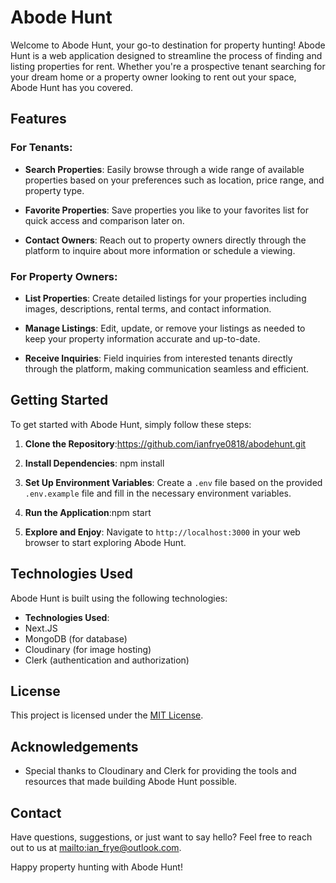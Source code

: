 # Abode Hunt

Welcome to Abode Hunt, your go-to destination for property hunting! Abode Hunt is a web application
designed to streamline the process of finding and listing properties for rent. Whether you're a
prospective tenant searching for your dream home or a property owner looking to rent out your space,
Abode Hunt has you covered.

## Features

### For Tenants:

- **Search Properties**: Easily browse through a wide range of available properties based on your
  preferences such as location, price range, and property type.
- **Favorite Properties**: Save properties you like to your favorites list for quick access and
  comparison later on.

- **Contact Owners**: Reach out to property owners directly through the platform to inquire about
  more information or schedule a viewing.

### For Property Owners:

- **List Properties**: Create detailed listings for your properties including images, descriptions,
  rental terms, and contact information.

- **Manage Listings**: Edit, update, or remove your listings as needed to keep your property
  information accurate and up-to-date.

- **Receive Inquiries**: Field inquiries from interested tenants directly through the platform,
  making communication seamless and efficient.

## Getting Started

To get started with Abode Hunt, simply follow these steps:

1. **Clone the Repository**:https://github.com/ianfrye0818/abodehunt.git
2. **Install Dependencies**: npm install
3. **Set Up Environment Variables**: Create a `.env` file based on the provided `.env.example` file
   and fill in the necessary environment variables.

4. **Run the Application**:npm start

5. **Explore and Enjoy**: Navigate to `http://localhost:3000` in your web browser to start exploring
   Abode Hunt.

## Technologies Used

Abode Hunt is built using the following technologies:

- **Technologies Used**:
- Next.JS
- MongoDB (for database)
- Cloudinary (for image hosting)
- Clerk (authentication and authorization)

## License

This project is licensed under the [MIT License](LICENSE).

## Acknowledgements

- Special thanks to Cloudinary and Clerk for providing the tools and resources that made building
  Abode Hunt possible.

## Contact

Have questions, suggestions, or just want to say hello? Feel free to reach out to us at
[mailto:ian_frye@outlook.com](ian_frye@outlook.com).

Happy property hunting with Abode Hunt!
